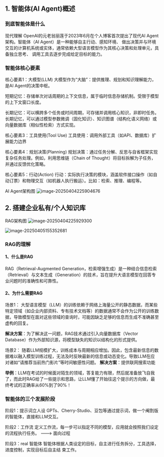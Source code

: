 ## 1. 智能体(AI Agent)概述


### 到底智能体是什么
现代理解
OpenAI的元老翁丽莲于2023年6月在个人博客首次提出了现代AI Agent架构。智能体（AI Agent）是一种能够自主行动、感知环境、 做出决策并与环境交互的计算机系统或实体，通常依赖大型语言模型作为其核心决策和处理单元，具备独立思考、 调用工具去逐步完成给定目标的能力。


### 智能体核心要素


核心要素1：大模型(LLM)
大模型作为“大脑”：提供推理、规划和知识理解能力，是AI Agent的决策中枢。

短期记忆：存储单次对话周期的上下文信息，属于临时信息存储机制。受限于模型的上下文窗口长度。

长期记忆：可以横跨多个任务或时间周期，可存储并调用核心知识，非即时任务。
长期记忆，可以通过模型参数微调（固化知识）、知识图谱（结构化语义网络）或向量数据库（相似性检索）方式实现。


核心要素3：工具使用(Tool Use)
工具使用：调用外部工具（如API、数据库）扩展能力边界

核心要素4：规划决策(Planning)
规划决策：通过任务分解、反思与自省框架实现复杂任务处理。例如，利用思维链（Chain of Thought）将目标拆解为子任务，并通过反馈优化策略。

核心要素5：行动(Action)
行动：实际执行决策的模块，涵盖软件接口操作（如自动订票）和物理交互（如机器人执行搬运）。比如：检索、推理、编程等。

AI Agent架构图
![image-20250404225904676](https://s2.loli.net/2025/04/04/aIXFmUxiGwEeVpu.png)

## 2. 搭建企业私有/个人知识库




RAG架构图
![image-20250404225929300](https://s2.loli.net/2025/04/04/sPwf5eSCTZ9UXEl.png)




![image-20250405155352681](https://s2.loli.net/2025/04/05/QUrqbdB5PWVyKjt.png)




### RAG的理解
 #### 1、什么是RAG 

RAG（Retrieval-Augmented Generation，检索增强生成）是一种结合信息检索（Retrieval）与文本生成（Generation）的技术，旨在提升大语言模型在回答专业问题时的准确性和可靠性。 
 
 #### 2、为什么需要RAG 
 
场景1： 大型语言模型（LLM）的训练依赖于网络上海量公开的静态数据，而某些特定领域（如企业内部资料、专有技术文档等）的数据通常不会作为公开的训练数据，导致模型在面对这些领域的查询时，可能因缺乏足够的信息而生成不准确甚至虚构的回复。 

**解决方案**：为了解决这一问题，RAG技术通过引入向量数据库（Vector Database）作为外部知识源，将模型缺失的知识以结构化的形式提供。 

 场景2： 随着LLM规模扩大，训练成本与周期相应增加。因此，包含最新信息的数据难以融入模型训练过程，无法及时反映最新的信息或动态变化。导致LLM在应对诸如“请推荐当前热门影片”等时间敏感性问题。 
**解决方案**：提供联网搜索功能 

**举例**：LLM在考试的时候面对陌生的领域，答复能力有限，然后就准备放飞自我了，而此时RAG给了一些提示和思路，让LLM懂了开始往这个提示的方向做，最终考试的正确率从60%到了90%！



### 智能体的三个发展阶段

阶段1：提示词立人设
GPTs、Cherry-Studio、豆包等通过提示词，做一个阉割版的智能体，直接和LLM交互。

阶段2：工作流
定义工作流，每一步可以指定不同的模型，应用就会按照我们设定的流程执行任务。
---> 面向过程

阶段3：real 智能体
智能体根据人类设定的目标，自主进行任务拆分，工具选择，进度控制，实现目标后自主结
束工作。